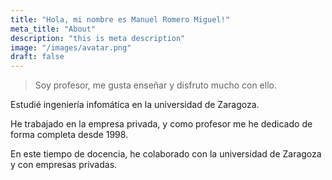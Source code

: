 ```yaml
---
title: "Hola, mi nombre es Manuel Romero Miguel!"
meta_title: "About"
description: "this is meta description"
image: "/images/avatar.png"
draft: false
---
```


> Soy profesor, me gusta enseñar y disfruto mucho con ello.
 
 
Estudié ingeniería infomática en la universidad de Zaragoza.   


He trabajado en la empresa privada, y como profesor me he dedicado de forma completa desde 1998. 
 
En este tiempo de docencia, he colaborado con la universidad de Zaragoza y con empresas privadas.


